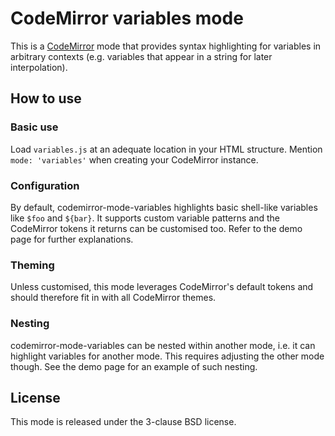 # CodeMirror variables mode

This is a [CodeMirror](https://codemirror.net/) mode that provides syntax highlighting for variables in arbitrary contexts (e.g. variables that appear in a string for later interpolation).

## How to use
### Basic use
Load `variables.js` at an adequate location in your HTML structure.
Mention `mode: 'variables'` when creating your CodeMirror instance.

### Configuration
By default, codemirror-mode-variables highlights basic shell-like variables like `$foo` and `${bar}`.
It supports custom variable patterns and the CodeMirror tokens it returns can be customised too. Refer to the demo page for further explanations.

### Theming
Unless customised, this mode leverages CodeMirror's default tokens and should therefore fit in with all CodeMirror themes.

### Nesting
codemirror-mode-variables can be nested within another mode, i.e. it can highlight variables for another mode.
This requires adjusting the other mode though.
See the demo page for an example of such nesting.

## License
This mode is released under the 3-clause BSD license.
